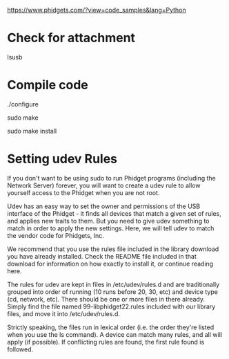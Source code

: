 https://www.phidgets.com/?view=code_samples&lang=Python

# Check for attachment

 lsusb
 

# Compile code

./configure

sudo make

sudo make install

# Setting udev Rules

If you don't want to be using sudo to run Phidget programs (including the Network Server) forever, you will want to create a udev rule to allow yourself access to the Phidget when you are not root.

Udev has an easy way to set the owner and permissions of the USB interface of the Phidget - it finds all devices that match a given set of rules, and applies new traits to them. But you need to give udev something to match in order to apply the new settings. Here, we will tell udev to match the vendor code for Phidgets, Inc.

We recommend that you use the rules file included in the library download you have already installed. Check the README file included in that download for information on how exactly to install it, or continue reading here.

The rules for udev are kept in files in /etc/udev/rules.d and are traditionally grouped into order of running (10 runs before 20, 30, etc) and device type (cd, network, etc). There should be one or more files in there already. Simply find the file named 99-libphidget22.rules included with our library files, and move it into /etc/udev/rules.d.

Strictly speaking, the files run in lexical order (i.e. the order they're listed when you use the ls command). A device can match many rules, and all will apply (if possible). If conflicting rules are found, the first rule found is followed. 

